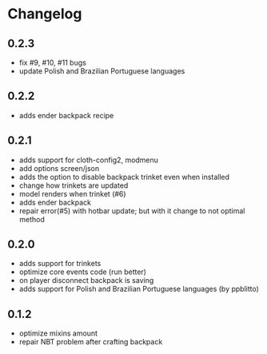 # Changelog

## 0.2.3
* fix #9, #10, #11 bugs
* update Polish and Brazilian Portuguese languages

## 0.2.2
* adds ender backpack recipe

## 0.2.1
* adds support for cloth-config2, modmenu
* add options screen/json
* adds the option to disable backpack trinket even when installed
* change how trinkets are updated
* model renders when trinket (#6)
* adds ender backpack
* repair error(#5) with hotbar update; but with it change to not optimal method

## 0.2.0
* adds support for trinkets 
* optimize core events code (run better)
* on player disconnect backpack is saving
* adds support for Polish and Brazilian Portuguese languages (by ppblitto)

## 0.1.2
* optimize mixins amount
* repair NBT problem after crafting backpack